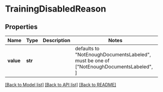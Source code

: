 # TrainingDisabledReason


## Properties
Name | Type | Description | Notes
------------ | ------------- | ------------- | -------------
**value** | **str** |  | defaults to "NotEnoughDocumentsLabeled",  must be one of ["NotEnoughDocumentsLabeled", ]

[[Back to Model list]](../README.md#documentation-for-models) [[Back to API list]](../README.md#documentation-for-api-endpoints) [[Back to README]](../README.md)


